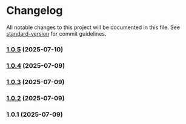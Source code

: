 # Changelog

All notable changes to this project will be documented in this file. See [standard-version](https://github.com/conventional-changelog/standard-version) for commit guidelines.

### [1.0.5](https://github.com/masudmirza/Node.js-Microservices/compare/v1.0.4...v1.0.5) (2025-07-10)

### [1.0.4](https://github.com/masudmirza/Node.js-Microservices/compare/v1.0.3...v1.0.4) (2025-07-09)

### [1.0.3](https://github.com/masudmirza/Node.js-Microservices/compare/v1.0.2...v1.0.3) (2025-07-09)

### [1.0.2](https://github.com/masudmirza/Node.js-Microservices/compare/v1.0.1...v1.0.2) (2025-07-09)

### 1.0.1 (2025-07-09)
